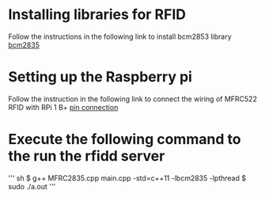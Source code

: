 # Installing libraries for RFID
Follow the instructions in the following link to install bcm2853 library
[bcm2835](https://github.com/luvbum/RPi-RFID "https://github.com/luvbum/RPi-RFID")

# Setting up the Raspberry pi
Follow the instruction in the following link to connect the wiring of MFRC522 RFID with RPi 1 B+
[pin connection](https://github.com/GormYa/MFRC522 "https://github.com/GormYa/MFRC522")

# Execute the following command to the run the rfidd server
''' sh
$ g++ MFRC2835.cpp main.cpp -std=c++11 -lbcm2835 -lpthread
$ sudo ./a.out
'''
